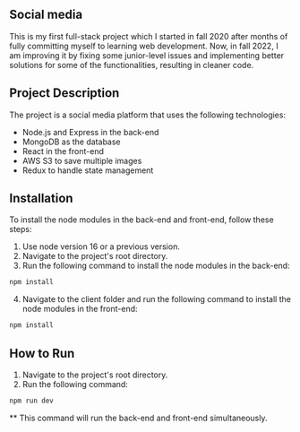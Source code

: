 ## Social media 
This is my first full-stack project which I started in fall 2020 after months of fully committing myself to learning web development. Now, in fall 2022, I am improving it by fixing some junior-level issues and implementing better solutions for some of the functionalities, resulting in cleaner code.


## Project Description
The project is a social media platform that uses the following technologies:

- Node.js and Express in the back-end
- MongoDB as the database
- React in the front-end
- AWS S3 to save multiple images
- Redux to handle state management

## Installation
To install the node modules in the back-end and front-end, follow these steps:

1. Use node version 16 or a previous version.
2. Navigate to the project's root directory.
3. Run the following command to install the node modules in the back-end:
```bash 
npm install
```
4. Navigate to the client folder and run the following command to install the node modules in the front-end:
```bash 
npm install
```

## How to Run

1. Navigate to the project's root directory.
2. Run the following command:
```bash 
npm run dev
```

** This command will run the back-end and front-end simultaneously.

